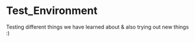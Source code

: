 # Test_Environment
Testing different things we have learned about &amp; also trying out new things :)
